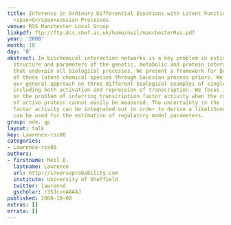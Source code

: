 ```yaml
---
title: Inference in Ordinary Differential Equations with Latent Functions through
  <span>G</span>aussian Processes
venue: RSS Manchester Local Group
linkpdf: ftp://ftp.dcs.shef.ac.uk/home/neil/manchesterRss.pdf
year: '2008'
month: 10
day: '8'
abstract: In biochemical interaction networks is a key problem in estimation of the
  structure and parameters of the genetic, metabolic and protein interaction networks
  that underpin all biological processes. We present a framework for Bayesian marginalisation
  of these latent chemical species through Gaussian process priors. We demonstrate
  our general approach on three different biological examples of single input motifs,
  including both activation and repression of transcription. We focus in particular
  on the problem of inferring transcription factor activity when the concentration
  of active protein cannot easily be measured. The uncertainty in the inferred transcription
  factor activity can be integrated out in order to derive a likelihood function that
  can be used for the estimation of regulatory model parameters.
group: ode, gp
layout: talk
key: Lawrence-rss08
categories:
- Lawrence-rss08
authors:
- firstname: Neil D.
  lastname: Lawrence
  url: http://inverseprobability.com
  institute: University of Sheffield
  twitter: lawrennd
  gscholar: r3SJcvoAAAAJ
published: 2008-10-08
extras: []
errata: []
---
```

